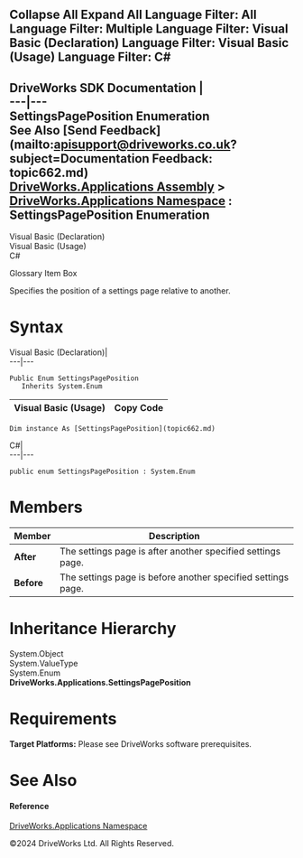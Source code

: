        

 Collapse All Expand All  Language Filter: All  Language Filter: Multiple  Language Filter: Visual Basic (Declaration) Language Filter: Visual Basic (Usage) Language Filter: C#  
---  
DriveWorks SDK Documentation  |   
---|---  
SettingsPagePosition Enumeration   
See Also [Send Feedback](mailto:apisupport@driveworks.co.uk?subject=Documentation Feedback: topic662.md)  
[DriveWorks.Applications Assembly](topic13.md) > [DriveWorks.Applications Namespace](topic16.md) : SettingsPagePosition Enumeration  
---  
  
Visual Basic (Declaration)    
Visual Basic (Usage)    
C# 

Glossary Item Box

Specifies the position of a settings page relative to another. 

# Syntax

Visual Basic (Declaration)|   
---|---  
      
    
    Public Enum SettingsPagePosition 
       Inherits System.Enum  
  
Visual Basic (Usage)| Copy Code  
---|---  
      
    
    Dim instance As [SettingsPagePosition](topic662.md)  
  
C#|   
---|---  
      
    
    public enum SettingsPagePosition : System.Enum   
  
# Members

Member| Description  
---|---  
**After**|  The settings page is after another specified settings page.  
**Before**|  The settings page is before another specified settings page.  
  
# Inheritance Hierarchy

System.Object  
System.ValueType  
System.Enum  
**DriveWorks.Applications.SettingsPagePosition**  


# Requirements

**Target Platforms:** Please see DriveWorks software prerequisites.

# See Also

#### Reference

[DriveWorks.Applications Namespace](topic16.md)

©2024 DriveWorks Ltd. All Rights Reserved.
